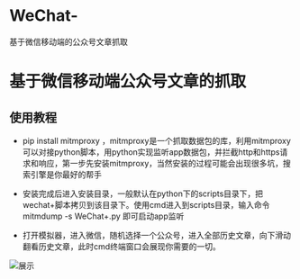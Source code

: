 # WeChat-
基于微信移动端的公众号文章抓取
# 基于微信移动端公众号文章的抓取
## 使用教程
* pip install mitmproxy ，mitmproxy是一个抓取数据包的库，利用mitmproxy可以对接python脚本，用python实现监听app数据包，并拦截http和https请求和响应，第一步先安装mitmproxy，当然安装的过程可能会出现很多坑，搜索引擎是你最好的帮手

* 安装完成后进入安装目录，一般默认在python下的scripts目录下，把wechat+脚本拷贝到该目录下。使用cmd进入到scripts目录，输入命令mitmdump -s WeChat+.py 即可启动app监听

* 打开模拟器，进入微信，随机选择一个公众号，进入全部历史文章，向下滑动翻看历史文章，此时cmd终端窗口会展现你需要的一切。

![展示](https://github.com/xiaohanxxx/WeChat-/blob/master/7A04590F82692E3CF4F0080B3B3F6366.gif "效果展示")
